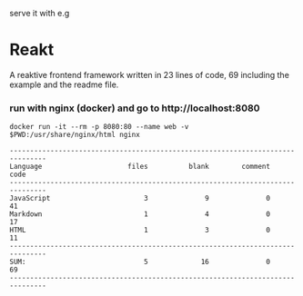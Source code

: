 serve it with e.g

# Reakt
A reaktive frontend framework written in 23 lines of code, 69 including
the example and the readme file.

### run with nginx (docker) and go to http://localhost:8080

```
docker run -it --rm -p 8080:80 --name web -v $PWD:/usr/share/nginx/html nginx

-------------------------------------------------------------------------------
Language                     files          blank        comment           code
-------------------------------------------------------------------------------
JavaScript                       3              9              0             41
Markdown                         1              4              0             17
HTML                             1              3              0             11
-------------------------------------------------------------------------------
SUM:                             5             16              0             69
-------------------------------------------------------------------------------
```
